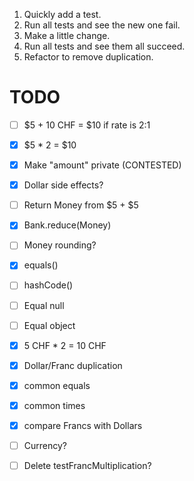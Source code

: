 1. Quickly add a test.
2. Run all tests and see the new one fail. 
3. Make a little change.
4. Run all tests and see them all succeed. 
5. Refactor to remove duplication.

# TODO
- [ ] $5 + 10 CHF = $10 if rate is 2:1
- [x] $5 * 2 = $10
- [x] Make "amount" private (CONTESTED)
- [x] Dollar side effects?
- [ ] Return Money from $5 + $5
- [x] Bank.reduce(Money)
- [ ] Money rounding?
- [x] equals()

- [ ] hashCode()
- [ ] Equal null
- [ ] Equal object
- [x] 5 CHF * 2 = 10 CHF
- [x] Dollar/Franc duplication
- [x] common equals
- [x] common times
- [x] compare Francs with Dollars
- [ ] Currency?
- [ ] Delete testFrancMultiplication?
